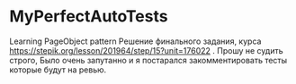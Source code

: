 # MyPerfectAutoTests
Learning PageObject pattern 
Решение финального задания, курса https://stepik.org/lesson/201964/step/15?unit=176022 .
Прошу не судить строго, Было очень запутанно и я постарался закомментировать тесты которые будут на ревью.
